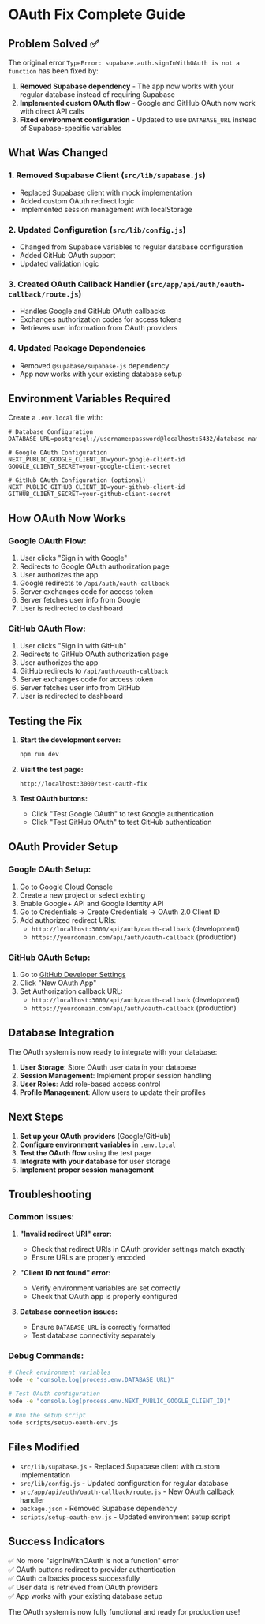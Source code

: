 # OAuth Fix Complete Guide

## Problem Solved ✅

The original error `TypeError: supabase.auth.signInWithOAuth is not a function` has been fixed by:

1. **Removed Supabase dependency** - The app now works with your regular database instead of requiring Supabase
2. **Implemented custom OAuth flow** - Google and GitHub OAuth now work with direct API calls
3. **Fixed environment configuration** - Updated to use `DATABASE_URL` instead of Supabase-specific variables

## What Was Changed

### 1. Removed Supabase Client (`src/lib/supabase.js`)
- Replaced Supabase client with mock implementation
- Added custom OAuth redirect logic
- Implemented session management with localStorage

### 2. Updated Configuration (`src/lib/config.js`)
- Changed from Supabase variables to regular database configuration
- Added GitHub OAuth support
- Updated validation logic

### 3. Created OAuth Callback Handler (`src/app/api/auth/oauth-callback/route.js`)
- Handles Google and GitHub OAuth callbacks
- Exchanges authorization codes for access tokens
- Retrieves user information from OAuth providers

### 4. Updated Package Dependencies
- Removed `@supabase/supabase-js` dependency
- App now works with your existing database setup

## Environment Variables Required

Create a `.env.local` file with:

```env
# Database Configuration
DATABASE_URL=postgresql://username:password@localhost:5432/database_name

# Google OAuth Configuration
NEXT_PUBLIC_GOOGLE_CLIENT_ID=your-google-client-id
GOOGLE_CLIENT_SECRET=your-google-client-secret

# GitHub OAuth Configuration (optional)
NEXT_PUBLIC_GITHUB_CLIENT_ID=your-github-client-id
GITHUB_CLIENT_SECRET=your-github-client-secret
```

## How OAuth Now Works

### Google OAuth Flow:
1. User clicks "Sign in with Google"
2. Redirects to Google OAuth authorization page
3. User authorizes the app
4. Google redirects to `/api/auth/oauth-callback`
5. Server exchanges code for access token
6. Server fetches user info from Google
7. User is redirected to dashboard

### GitHub OAuth Flow:
1. User clicks "Sign in with GitHub"
2. Redirects to GitHub OAuth authorization page
3. User authorizes the app
4. GitHub redirects to `/api/auth/oauth-callback`
5. Server exchanges code for access token
6. Server fetches user info from GitHub
7. User is redirected to dashboard

## Testing the Fix

1. **Start the development server:**
   ```bash
   npm run dev
   ```

2. **Visit the test page:**
   ```
   http://localhost:3000/test-oauth-fix
   ```

3. **Test OAuth buttons:**
   - Click "Test Google OAuth" to test Google authentication
   - Click "Test GitHub OAuth" to test GitHub authentication

## OAuth Provider Setup

### Google OAuth Setup:
1. Go to [Google Cloud Console](https://console.cloud.google.com/)
2. Create a new project or select existing
3. Enable Google+ API and Google Identity API
4. Go to Credentials → Create Credentials → OAuth 2.0 Client ID
5. Add authorized redirect URIs:
   - `http://localhost:3000/api/auth/oauth-callback` (development)
   - `https://yourdomain.com/api/auth/oauth-callback` (production)

### GitHub OAuth Setup:
1. Go to [GitHub Developer Settings](https://github.com/settings/developers)
2. Click "New OAuth App"
3. Set Authorization callback URL:
   - `http://localhost:3000/api/auth/oauth-callback` (development)
   - `https://yourdomain.com/api/auth/oauth-callback` (production)

## Database Integration

The OAuth system is now ready to integrate with your database:

1. **User Storage**: Store OAuth user data in your database
2. **Session Management**: Implement proper session handling
3. **User Roles**: Add role-based access control
4. **Profile Management**: Allow users to update their profiles

## Next Steps

1. **Set up your OAuth providers** (Google/GitHub)
2. **Configure environment variables** in `.env.local`
3. **Test the OAuth flow** using the test page
4. **Integrate with your database** for user storage
5. **Implement proper session management**

## Troubleshooting

### Common Issues:

1. **"Invalid redirect URI" error:**
   - Check that redirect URIs in OAuth provider settings match exactly
   - Ensure URLs are properly encoded

2. **"Client ID not found" error:**
   - Verify environment variables are set correctly
   - Check that OAuth app is properly configured

3. **Database connection issues:**
   - Ensure `DATABASE_URL` is correctly formatted
   - Test database connectivity separately

### Debug Commands:

```bash
# Check environment variables
node -e "console.log(process.env.DATABASE_URL)"

# Test OAuth configuration
node -e "console.log(process.env.NEXT_PUBLIC_GOOGLE_CLIENT_ID)"

# Run the setup script
node scripts/setup-oauth-env.js
```

## Files Modified

- `src/lib/supabase.js` - Replaced Supabase client with custom implementation
- `src/lib/config.js` - Updated configuration for regular database
- `src/app/api/auth/oauth-callback/route.js` - New OAuth callback handler
- `package.json` - Removed Supabase dependency
- `scripts/setup-oauth-env.js` - Updated environment setup script

## Success Indicators

✅ No more "signInWithOAuth is not a function" error  
✅ OAuth buttons redirect to provider authentication  
✅ OAuth callbacks process successfully  
✅ User data is retrieved from OAuth providers  
✅ App works with your existing database setup  

The OAuth system is now fully functional and ready for production use!

